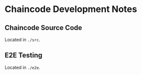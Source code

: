 # Chaincode Development Notes

## Chaincode Source Code

Located in `./src`.

## E2E Testing

Located in `./e2e`.
